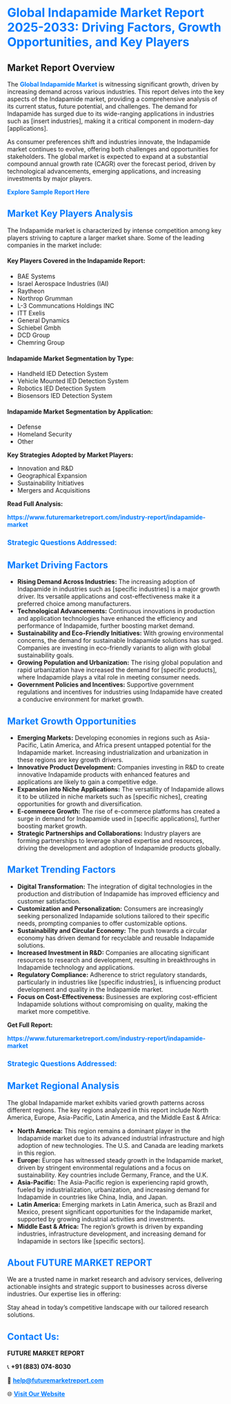 <h1 style="color: #007BFF;">Global Indapamide Market Report 2025-2033: Driving Factors, Growth Opportunities, and Key Players</h1>

<section id="overview">
<h2>Market Report Overview</h2>
<p>The <a href="https://www.futuremarketreport.com/industry-report/indapamide-market" style="color: #007BFF; text-decoration: none;"><strong>Global Indapamide Market</strong></a> is witnessing significant growth, driven by increasing demand across various industries. This report delves into the key aspects of the Indapamide market, providing a comprehensive analysis of its current status, future potential, and challenges. The demand for Indapamide has surged due to its wide-ranging applications in industries such as [insert industries], making it a critical component in modern-day [applications].</p>
<p>As consumer preferences shift and industries innovate, the Indapamide market continues to evolve, offering both challenges and opportunities for stakeholders. The global market is expected to expand at a substantial compound annual growth rate (CAGR) over the forecast period, driven by technological advancements, emerging applications, and increasing investments by major players.</p>
</section>

<section id="overview">
<p><a href="https://www.futuremarketreport.com/request-sample/reportId=32405" style="color: #007BFF; text-decoration: none;"><strong>Explore Sample Report Here</strong></a></p>
</section>

<section id="key-players">
<h2 style="color: #007BFF;">Market Key Players Analysis</h2>
<p>The Indapamide market is characterized by intense competition among key players striving to capture a larger market share. Some of the leading companies in the market include:</p>
<h4>Key Players Covered in the Indapamide Report:</h4>
<ul><li>BAE Systems</li><li>Israel Aerospace Industries (IAI)</li><li>Raytheon</li><li>Northrop Grumman</li><li>L-3 Communcations Holdings INC</li><li>ITT Exelis</li><li>General Dynamics</li><li>Schiebel Gmbh</li><li>DCD Group</li><li>Chemring Group</li></ul>
<h4>Indapamide Market Segmentation by Type:</h4>
<ul><li>Handheld IED Detection System</li><li>Vehicle Mounted IED Detection System</li><li>Robotics IED Detection System</li><li>Biosensors IED Detection System</li></ul>

<h4>Indapamide Market Segmentation by Application:</h4>
<ul><li>Defense</li><li>Homeland Security</li><li>Other</li></ul>
<p><strong>Key Strategies Adopted by Market Players:</strong></p>
<ul>
<li>Innovation and R&D</li>
<li>Geographical Expansion</li>
<li>Sustainability Initiatives</li>
<li>Mergers and Acquisitions</li>
</ul>
</section>

<section>
<p><strong>Read Full Analysis: </strong></p><a href="https://www.futuremarketreport.com/industry-report/indapamide-market" style="color: #007BFF; text-decoration: none;"><strong>https://www.futuremarketreport.com/industry-report/indapamide-market</strong></a>
<h3 style="color: #007BFF;">Strategic Questions Addressed:</h3>
</section>

<section id="driving-factors">
<h2 style="color: #007BFF;">Market Driving Factors</h2>
<ul>
<li><strong>Rising Demand Across Industries:</strong> The increasing adoption of Indapamide in industries such as [specific industries] is a major growth driver. Its versatile applications and cost-effectiveness make it a preferred choice among manufacturers.</li>
<li><strong>Technological Advancements:</strong> Continuous innovations in production and application technologies have enhanced the efficiency and performance of Indapamide, further boosting market demand.</li>
<li><strong>Sustainability and Eco-Friendly Initiatives:</strong> With growing environmental concerns, the demand for sustainable Indapamide solutions has surged. Companies are investing in eco-friendly variants to align with global sustainability goals.</li>
<li><strong>Growing Population and Urbanization:</strong> The rising global population and rapid urbanization have increased the demand for [specific products], where Indapamide plays a vital role in meeting consumer needs.</li>
<li><strong>Government Policies and Incentives:</strong> Supportive government regulations and incentives for industries using Indapamide have created a conducive environment for market growth.</li>
</ul>
</section>

<section id="growth-opportunities">
<h2 style="color: #007BFF;">Market Growth Opportunities</h2>
<ul>
<li><strong>Emerging Markets:</strong> Developing economies in regions such as Asia-Pacific, Latin America, and Africa present untapped potential for the Indapamide market. Increasing industrialization and urbanization in these regions are key growth drivers.</li>
<li><strong>Innovative Product Development:</strong> Companies investing in R&D to create innovative Indapamide products with enhanced features and applications are likely to gain a competitive edge.</li>
<li><strong>Expansion into Niche Applications:</strong> The versatility of Indapamide allows it to be utilized in niche markets such as [specific niches], creating opportunities for growth and diversification.</li>
<li><strong>E-commerce Growth:</strong> The rise of e-commerce platforms has created a surge in demand for Indapamide used in [specific applications], further boosting market growth.</li>
<li><strong>Strategic Partnerships and Collaborations:</strong> Industry players are forming partnerships to leverage shared expertise and resources, driving the development and adoption of Indapamide products globally.</li>
</ul>
</section>

<section id="trending-factors">
<h2 style="color: #007BFF;">Market Trending Factors</h2>
<ul>
<li><strong>Digital Transformation:</strong> The integration of digital technologies in the production and distribution of Indapamide has improved efficiency and customer satisfaction.</li>
<li><strong>Customization and Personalization:</strong> Consumers are increasingly seeking personalized Indapamide solutions tailored to their specific needs, prompting companies to offer customizable options.</li>
<li><strong>Sustainability and Circular Economy:</strong> The push towards a circular economy has driven demand for recyclable and reusable Indapamide solutions.</li>
<li><strong>Increased Investment in R&D:</strong> Companies are allocating significant resources to research and development, resulting in breakthroughs in Indapamide technology and applications.</li>
<li><strong>Regulatory Compliance:</strong> Adherence to strict regulatory standards, particularly in industries like [specific industries], is influencing product development and quality in the Indapamide market.</li>
<li><strong>Focus on Cost-Effectiveness:</strong> Businesses are exploring cost-efficient Indapamide solutions without compromising on quality, making the market more competitive.</li>
</ul>
</section>

<section>
<p><strong>Get Full Report: </strong></p><a href="https://www.futuremarketreport.com/industry-report/indapamide-market" style="color: #007BFF; text-decoration: none;"><strong>https://www.futuremarketreport.com/industry-report/indapamide-market</strong></a>
<h3 style="color: #007BFF;">Strategic Questions Addressed:</h3>
</section>


<section id="regional-analysis">
<h2 style="color: #007BFF;">Market Regional Analysis</h2>
<p>The global Indapamide market exhibits varied growth patterns across different regions. The key regions analyzed in this report include North America, Europe, Asia-Pacific, Latin America, and the Middle East & Africa:</p>
<ul>
<li><strong>North America:</strong> This region remains a dominant player in the Indapamide market due to its advanced industrial infrastructure and high adoption of new technologies. The U.S. and Canada are leading markets in this region.</li>
<li><strong>Europe:</strong> Europe has witnessed steady growth in the Indapamide market, driven by stringent environmental regulations and a focus on sustainability. Key countries include Germany, France, and the U.K.</li>
<li><strong>Asia-Pacific:</strong> The Asia-Pacific region is experiencing rapid growth, fueled by industrialization, urbanization, and increasing demand for Indapamide in countries like China, India, and Japan.</li>
<li><strong>Latin America:</strong> Emerging markets in Latin America, such as Brazil and Mexico, present significant opportunities for the Indapamide market, supported by growing industrial activities and investments.</li>
<li><strong>Middle East & Africa:</strong> The region’s growth is driven by expanding industries, infrastructure development, and increasing demand for Indapamide in sectors like [specific sectors].</li>
</ul>
</section>

<footer>
<h2 style="color: #007BFF;">About FUTURE MARKET REPORT</h2>
<p>We are a trusted name in market research and advisory services, delivering actionable insights and strategic support to businesses across diverse industries. Our expertise lies in offering:</p>

<p>Stay ahead in today’s competitive landscape with our tailored research solutions.</p>

<h2 style="color: #007BFF;">Contact Us:</h2>
<p><strong>FUTURE MARKET REPORT</strong></p>
<p>📞 <strong>+91 (883) 074-8030</strong></p>
<p>📧 <strong><a href="mailto:help@futuremarketreport.com" style="color: #007BFF;">help@futuremarketreport.com</a></strong></p>
<p>🌐 <strong><a href="https://www.futuremarketreport.com/" style="color: #007BFF;">Visit Our Website</a></strong></p>
</footer>